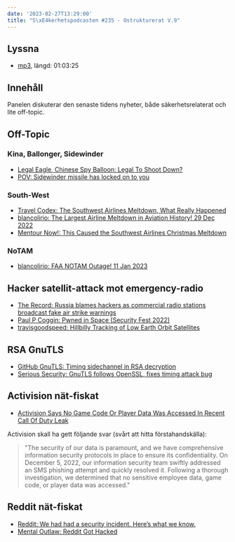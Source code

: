```yaml
---
date: '2023-02-27T13:29:00'
title: "S\xE4kerhetspodcasten #235 - Ostrukturerat V.9"
---
```

## Lyssna
* [mp3](https://traffic.libsyn.com/secure/sakerhetspodcasten/2023-02-22_Skerhetspodcasten.mp3?dest-id=117848), längd: 01:03:25

## Innehåll
Panelen diskuterar den senaste tidens nyheter, både säkerhetsrelaterat och lite off-topic.

## Off-Topic

### Kina, Ballonger, Sidewinder
* [Legal Eagle, Chinese Spy Balloon: Legal To Shoot Down?](https://www.youtube.com/watch?v=P43wVDiZs8k)
* [POV: Sidewinder missile has locked on to you](https://www.youtube.com/watch?v=Nd9OEhDMFSM)

### South-West
* [Travel Codex: The Southwest Airlines Meltdown, What Really Happened](https://www.travelcodex.com/the-southwest-airlines-meltdown-what-really-happened/)
* [blancolirio: The Largest Airline Meltdown in Aviation History! 29 Dec 2022](https://www.youtube.com/watch?v=ghEFf2CQypc)
* [Mentour Now!: This Caused the Southwest Airlines Christmas Meltdown](https://www.youtube.com/watch?v=nsXG7Nt7LPE)

### NoTAM
* [blancolirio: FAA NOTAM Outage! 11 Jan 2023](https://www.youtube.com/watch?v=ib79qWWMOcc)

## Hacker satellit-attack mot emergency-radio

* [The Record: Russia blames hackers as commercial radio stations broadcast fake air strike warnings](https://therecord.media/russia-radio-hackers-fake-air-raid-missile-strike-warnings)
* [Paul P Coggin: Pwned in Space (Security Fest 2022)](https://www.youtube.com/watch?v=VicBD1xE-9A)
* [travisgoodspeed: Hillbilly Tracking of Low Earth Orbit Satellites](http://travisgoodspeed.blogspot.com/2013/07/hillbilly-tracking-of-low-earth-orbit.html)

## RSA GnuTLS
* [GitHub GnuTLS: Timing sidechannel in RSA decryption](https://gitlab.com/gnutls/gnutls/-/issues/1050)
* [Serious Security: GnuTLS follows OpenSSL, fixes timing attack bug](https://nakedsecurity.sophos.com/2023/02/13/serious-security-gnutls-follows-openssl-fixes-timing-attack-bug/)

## Activision nät-fiskat

* [Activision Says No Game Code Or Player Data Was Accessed In Recent Call Of Duty Leak](https://www.dualshockers.com/activision-says-no-game-code-accessed-call-of-duty-leak/)

Activision skall ha gett följande svar (svårt att hitta förstahandskälla):

> "The security of our data is paramount, and we have comprehensive information
> security protocols in place to ensure its confidentiality.
> On December 5, 2022, our information security team swiftly addressed an SMS
> phishing attempt and quickly resolved it.
> Following a thorough investigation, we determined that no sensitive employee
> data, game code, or player data was accessed."

## Reddit nät-fiskat
* [Reddit: We had had a security incident. Here’s what we know.](https://www.reddit.com/r/reddit/comments/10y427y/we_had_a_security_incident_heres_what_we_know/)
* [Mental Outlaw: Reddit Got Hacked](https://www.youtube.com/watch?v=ghXfn2MT7_Q)

